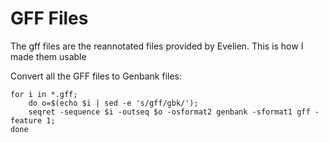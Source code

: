 # GFF Files

The gff files are the reannotated files provided by Evelien. This is how I made them usable

Convert all the GFF files to Genbank files:

```
for i in *.gff; 
	do o=$(echo $i | sed -e 's/gff/gbk/'); 
	seqret -sequence $i -outseq $o -osformat2 genbank -sformat1 gff -feature 1;
done
```



